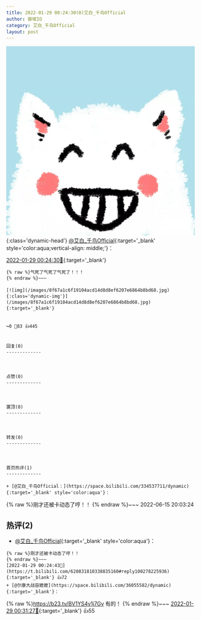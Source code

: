 ```yaml
---
title: 2022-01-29 00:24:30(0)艾白_千鸟Official
author: 御坂IO
category: 艾白_千鸟Official
layout: post
---
```


![img](/images/9ae8b9445fd0665cc014d9080156a45271be73c6.jpg){:class='dynamic-head'}
[@艾白_千鸟Official](https://space.bilibili.com/334537711/dynamic){:target='_blank' style='color:aqua;vertical-align: middle;'}：

[2022-01-29 00:24:30🔗](https://t.bilibili.com/620831810338835160){:target='_blank'}

~~~
{% raw %}气死了气死了气死了！！！
{% endraw %}~~~

[![img](/images/8f67a1c6f19104acd14d8d8ef6207e6864b8bd68.jpg){:class='dynamic-img'}](/images/8f67a1c6f19104acd14d8d8ef6207e6864b8bd68.jpg){:target='_blank'}


↪️0 💬83 👍445


回复(0)
-------------



点赞(0)
-------------



置顶(0)
-------------



转发(0)
-------------



首页热评(1)
-------------

+ [@艾白_千鸟Official：](https://space.bilibili.com/334537711/dynamic){:target='_blank' style='color:aqua'}：
~~~
{% raw %}刚才还被卡动态了哼！！
{% endraw %}~~~
2022-06-15 20:03:24


热评(2)
-------------

+ [@艾白_千鸟Official](https://space.bilibili.com/334537711/dynamic){:target='_blank' style='color:aqua'}：
~~~
{% raw %}刚才还被卡动态了哼！！
{% endraw %}~~~
[2022-01-29 00:24:43🔗](https://t.bilibili.com/620831810338835160#reply100278225936){:target='_blank'} 👍72
+ [@尔康大战容嬷嬷](https://space.bilibili.com/36055582/dynamic){:target='_blank'}：
~~~
{% raw %}https://b23.tv/BV1YS4y1j7Gy 有的！
{% endraw %}~~~
[2022-01-29 00:31:27🔗](https://t.bilibili.com/620831810338835160#reply100278983984){:target='_blank'} 👍55


